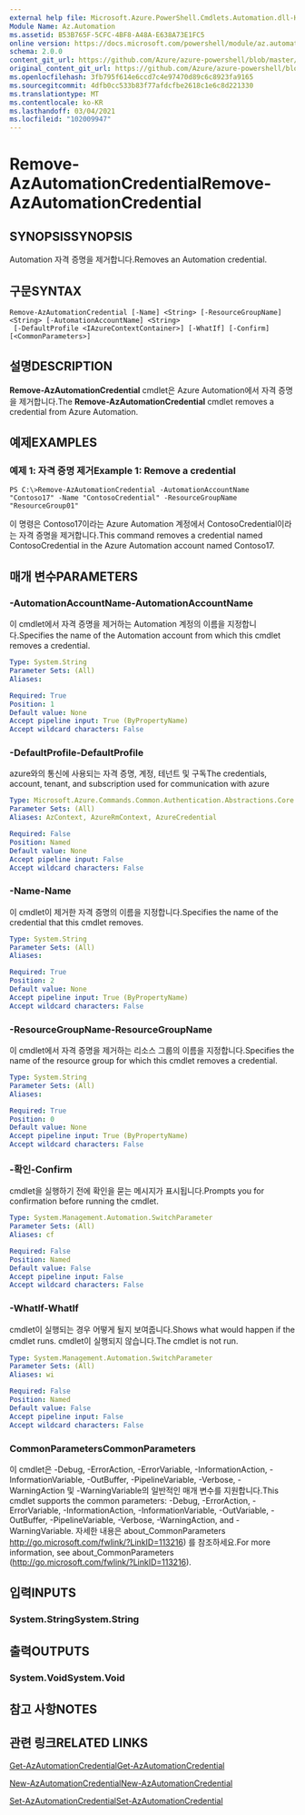 ```yaml
---
external help file: Microsoft.Azure.PowerShell.Cmdlets.Automation.dll-Help.xml
Module Name: Az.Automation
ms.assetid: B53B765F-5CFC-4BF8-A48A-E638A73E1FC5
online version: https://docs.microsoft.com/powershell/module/az.automation/remove-azautomationcredential
schema: 2.0.0
content_git_url: https://github.com/Azure/azure-powershell/blob/master/src/Automation/Automation/help/Remove-AzAutomationCredential.md
original_content_git_url: https://github.com/Azure/azure-powershell/blob/master/src/Automation/Automation/help/Remove-AzAutomationCredential.md
ms.openlocfilehash: 3fb795f614e6ccd7c4e97470d89c6c8923fa9165
ms.sourcegitcommit: 4dfb0cc533b83f77afdcfbe2618c1e6c8d221330
ms.translationtype: MT
ms.contentlocale: ko-KR
ms.lasthandoff: 03/04/2021
ms.locfileid: "102009947"
---
```

# <span data-ttu-id="b7bfc-101">Remove-AzAutomationCredential</span><span class="sxs-lookup"><span data-stu-id="b7bfc-101">Remove-AzAutomationCredential</span></span>

## <span data-ttu-id="b7bfc-102">SYNOPSIS</span><span class="sxs-lookup"><span data-stu-id="b7bfc-102">SYNOPSIS</span></span>
<span data-ttu-id="b7bfc-103">Automation 자격 증명을 제거합니다.</span><span class="sxs-lookup"><span data-stu-id="b7bfc-103">Removes an Automation credential.</span></span>

## <span data-ttu-id="b7bfc-104">구문</span><span class="sxs-lookup"><span data-stu-id="b7bfc-104">SYNTAX</span></span>

```
Remove-AzAutomationCredential [-Name] <String> [-ResourceGroupName] <String> [-AutomationAccountName] <String>
 [-DefaultProfile <IAzureContextContainer>] [-WhatIf] [-Confirm] [<CommonParameters>]
```

## <span data-ttu-id="b7bfc-105">설명</span><span class="sxs-lookup"><span data-stu-id="b7bfc-105">DESCRIPTION</span></span>
<span data-ttu-id="b7bfc-106">**Remove-AzAutomationCredential** cmdlet은 Azure Automation에서 자격 증명을 제거합니다.</span><span class="sxs-lookup"><span data-stu-id="b7bfc-106">The **Remove-AzAutomationCredential** cmdlet removes a credential from Azure Automation.</span></span>

## <span data-ttu-id="b7bfc-107">예제</span><span class="sxs-lookup"><span data-stu-id="b7bfc-107">EXAMPLES</span></span>

### <span data-ttu-id="b7bfc-108">예제 1: 자격 증명 제거</span><span class="sxs-lookup"><span data-stu-id="b7bfc-108">Example 1: Remove a credential</span></span>
```
PS C:\>Remove-AzAutomationCredential -AutomationAccountName "Contoso17" -Name "ContosoCredential" -ResourceGroupName "ResourceGroup01"
```

<span data-ttu-id="b7bfc-109">이 명령은 Contoso17이라는 Azure Automation 계정에서 ContosoCredential이라는 자격 증명을 제거합니다.</span><span class="sxs-lookup"><span data-stu-id="b7bfc-109">This command removes a credential named ContosoCredential in the Azure Automation account named Contoso17.</span></span>

## <span data-ttu-id="b7bfc-110">매개 변수</span><span class="sxs-lookup"><span data-stu-id="b7bfc-110">PARAMETERS</span></span>

### <span data-ttu-id="b7bfc-111">-AutomationAccountName</span><span class="sxs-lookup"><span data-stu-id="b7bfc-111">-AutomationAccountName</span></span>
<span data-ttu-id="b7bfc-112">이 cmdlet에서 자격 증명을 제거하는 Automation 계정의 이름을 지정합니다.</span><span class="sxs-lookup"><span data-stu-id="b7bfc-112">Specifies the name of the Automation account from which this cmdlet removes a credential.</span></span>

```yaml
Type: System.String
Parameter Sets: (All)
Aliases:

Required: True
Position: 1
Default value: None
Accept pipeline input: True (ByPropertyName)
Accept wildcard characters: False
```

### <span data-ttu-id="b7bfc-113">-DefaultProfile</span><span class="sxs-lookup"><span data-stu-id="b7bfc-113">-DefaultProfile</span></span>
<span data-ttu-id="b7bfc-114">azure와의 통신에 사용되는 자격 증명, 계정, 테넌트 및 구독</span><span class="sxs-lookup"><span data-stu-id="b7bfc-114">The credentials, account, tenant, and subscription used for communication with azure</span></span>

```yaml
Type: Microsoft.Azure.Commands.Common.Authentication.Abstractions.Core.IAzureContextContainer
Parameter Sets: (All)
Aliases: AzContext, AzureRmContext, AzureCredential

Required: False
Position: Named
Default value: None
Accept pipeline input: False
Accept wildcard characters: False
```

### <span data-ttu-id="b7bfc-115">-Name</span><span class="sxs-lookup"><span data-stu-id="b7bfc-115">-Name</span></span>
<span data-ttu-id="b7bfc-116">이 cmdlet이 제거한 자격 증명의 이름을 지정합니다.</span><span class="sxs-lookup"><span data-stu-id="b7bfc-116">Specifies the name of the credential that this cmdlet removes.</span></span>

```yaml
Type: System.String
Parameter Sets: (All)
Aliases:

Required: True
Position: 2
Default value: None
Accept pipeline input: True (ByPropertyName)
Accept wildcard characters: False
```

### <span data-ttu-id="b7bfc-117">-ResourceGroupName</span><span class="sxs-lookup"><span data-stu-id="b7bfc-117">-ResourceGroupName</span></span>
<span data-ttu-id="b7bfc-118">이 cmdlet에서 자격 증명을 제거하는 리소스 그룹의 이름을 지정합니다.</span><span class="sxs-lookup"><span data-stu-id="b7bfc-118">Specifies the name of the resource group for which this cmdlet removes a credential.</span></span>

```yaml
Type: System.String
Parameter Sets: (All)
Aliases:

Required: True
Position: 0
Default value: None
Accept pipeline input: True (ByPropertyName)
Accept wildcard characters: False
```

### <span data-ttu-id="b7bfc-119">-확인</span><span class="sxs-lookup"><span data-stu-id="b7bfc-119">-Confirm</span></span>
<span data-ttu-id="b7bfc-120">cmdlet을 실행하기 전에 확인을 묻는 메시지가 표시됩니다.</span><span class="sxs-lookup"><span data-stu-id="b7bfc-120">Prompts you for confirmation before running the cmdlet.</span></span>

```yaml
Type: System.Management.Automation.SwitchParameter
Parameter Sets: (All)
Aliases: cf

Required: False
Position: Named
Default value: False
Accept pipeline input: False
Accept wildcard characters: False
```

### <span data-ttu-id="b7bfc-121">-WhatIf</span><span class="sxs-lookup"><span data-stu-id="b7bfc-121">-WhatIf</span></span>
<span data-ttu-id="b7bfc-122">cmdlet이 실행되는 경우 어떻게 될지 보여줍니다.</span><span class="sxs-lookup"><span data-stu-id="b7bfc-122">Shows what would happen if the cmdlet runs.</span></span>
<span data-ttu-id="b7bfc-123">cmdlet이 실행되지 않습니다.</span><span class="sxs-lookup"><span data-stu-id="b7bfc-123">The cmdlet is not run.</span></span>

```yaml
Type: System.Management.Automation.SwitchParameter
Parameter Sets: (All)
Aliases: wi

Required: False
Position: Named
Default value: False
Accept pipeline input: False
Accept wildcard characters: False
```

### <span data-ttu-id="b7bfc-124">CommonParameters</span><span class="sxs-lookup"><span data-stu-id="b7bfc-124">CommonParameters</span></span>
<span data-ttu-id="b7bfc-125">이 cmdlet은 -Debug, -ErrorAction, -ErrorVariable, -InformationAction, -InformationVariable, -OutBuffer, -PipelineVariable, -Verbose, -WarningAction 및 -WarningVariable의 일반적인 매개 변수를 지원합니다.</span><span class="sxs-lookup"><span data-stu-id="b7bfc-125">This cmdlet supports the common parameters: -Debug, -ErrorAction, -ErrorVariable, -InformationAction, -InformationVariable, -OutVariable, -OutBuffer, -PipelineVariable, -Verbose, -WarningAction, and -WarningVariable.</span></span> <span data-ttu-id="b7bfc-126">자세한 내용은 about_CommonParameters http://go.microsoft.com/fwlink/?LinkID=113216) 를 참조하세요.</span><span class="sxs-lookup"><span data-stu-id="b7bfc-126">For more information, see about_CommonParameters (http://go.microsoft.com/fwlink/?LinkID=113216).</span></span>

## <span data-ttu-id="b7bfc-127">입력</span><span class="sxs-lookup"><span data-stu-id="b7bfc-127">INPUTS</span></span>

### <span data-ttu-id="b7bfc-128">System.String</span><span class="sxs-lookup"><span data-stu-id="b7bfc-128">System.String</span></span>

## <span data-ttu-id="b7bfc-129">출력</span><span class="sxs-lookup"><span data-stu-id="b7bfc-129">OUTPUTS</span></span>

### <span data-ttu-id="b7bfc-130">System.Void</span><span class="sxs-lookup"><span data-stu-id="b7bfc-130">System.Void</span></span>

## <span data-ttu-id="b7bfc-131">참고 사항</span><span class="sxs-lookup"><span data-stu-id="b7bfc-131">NOTES</span></span>

## <span data-ttu-id="b7bfc-132">관련 링크</span><span class="sxs-lookup"><span data-stu-id="b7bfc-132">RELATED LINKS</span></span>

[<span data-ttu-id="b7bfc-133">Get-AzAutomationCredential</span><span class="sxs-lookup"><span data-stu-id="b7bfc-133">Get-AzAutomationCredential</span></span>](./Get-AzAutomationCredential.md)

[<span data-ttu-id="b7bfc-134">New-AzAutomationCredential</span><span class="sxs-lookup"><span data-stu-id="b7bfc-134">New-AzAutomationCredential</span></span>](./New-AzAutomationCredential.md)

[<span data-ttu-id="b7bfc-135">Set-AzAutomationCredential</span><span class="sxs-lookup"><span data-stu-id="b7bfc-135">Set-AzAutomationCredential</span></span>](./Set-AzAutomationCredential.md)


